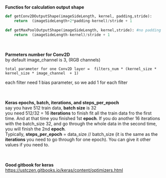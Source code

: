 
**Functios for calculation output shape**<br>
```python
def getConv2DOutputShape(imageSideLength, kernel, padding,stride):
    return  (imageSideLength+2*padding-kernel)/stride + 1
    
def getMaxPoolOutputShape(imageSideLength, kernel,stride): #no padding for maxpool
    return  (imageSideLength-kernel)/stride + 1
```


<br><br>**Parmeters number for Conv2D**<br>
by default image_channel is 3, (RGB channels) <br>
```
total parameter for one Conv2D layer =  filters_num * (kernel_size * kernel_size * image_channel  + 1)  
```
each filter need 1 bias parameter, so we add 1 for each filter



<br><br>**Keras epochs, batch, iterations, and steps_per_epoch** <br>
say you have 512 train data, **batch size** is 32<br>
you need 512/32 = 16 **iterations** to finish fit all the train data fro the first time.
And at that time you finished 1st **epoch**. If you do another 16 iterations with the batch_size 32, and go through the whole data in the second time, you will finish the 2nd **epoch**.<br>
Typically, **steps_per_epoch** = data_size // batch_size (it is the same as the **iterations** you need to go through for one epoch). You can give it other values if you need to.


<br><br>**Good gitbook for keras**<br>
https://ustczen.gitbooks.io/keras/content/optimizers.html
